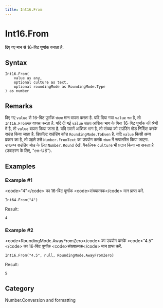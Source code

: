 ```yaml
---
title: Int16.From
---
```


# Int16.From


दिए गए मान से 16-बिट पूर्णांक बनाता है.


## Syntax

```powerquery
Int16.From(
    value as any,
    optional culture as text,
    optional roundingMode as RoundingMode.Type
) as number
```


## Remarks

दिए गए <code>value</code> से 16-बिट पूर्णांक <code>संख्या</code> मान वापस करता है. यदि दिया गया <code>value</code> <code>नल</code> है, तो <code>Int16.From</code><code>नल</code> वापस करता है.  यदि दी गई <code>value</code> <code>संख्या</code> आंशिक भाग के बिना 16-बिट पूर्णांक की श्रेणी में है, तो <code>value</code> वापस किया जाता है. यदि उसमें आंशिक भाग है, तो संख्या को राउंडिंग मोड निर्दिष्ट करके राउंड किया जाता है. डिफ़ॉल्ट राउंडिंग कोड <code>RoundingMode.ToEven</code> है. यदि <code>value</code> किसी अन्य प्रकार का है, तो पहले उसे <code>Number.FromText</code> का उपयोग करके <code>संख्या</code> में रूपांतरित किया जाएगा. उपलब्ध राउंडिंग मोड के लिए <code>Number.Round</code> देखें. वैकल्पिक <code>culture</code> भी प्रदान किया जा सकता है (उदाहरण के लिए, "en-US").


## Examples

### Example #1 
&lt;code&gt;&#34;4&#34;&lt;/code&gt; का 16-बिट पूर्णांक &lt;code&gt;संख्यात्मक&lt;/code&gt; मान प्राप्त करें.
```powerquery
Int64.From("4")
```

Result: 
```powerquery
4
```


### Example #2 
&lt;code&gt;RoundingMode.AwayFromZero&lt;/code&gt; का उपयोग करके &lt;code&gt;&#34;4.5&#34;&lt;/code&gt; का 16-बिट पूर्णांक &lt;code&gt;संख्यात्मक&lt;/code&gt; मान प्राप्त करें.
```powerquery
Int16.From("4.5", null, RoundingMode.AwayFromZero)
```

Result: 
```powerquery
5
```




## Category
Number.Conversion and formatting
